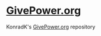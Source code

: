 # [GivePower.org](https://www.givepower.org/)
KonradK's [GivePower.org](https://www.givepower.org/) repository 
